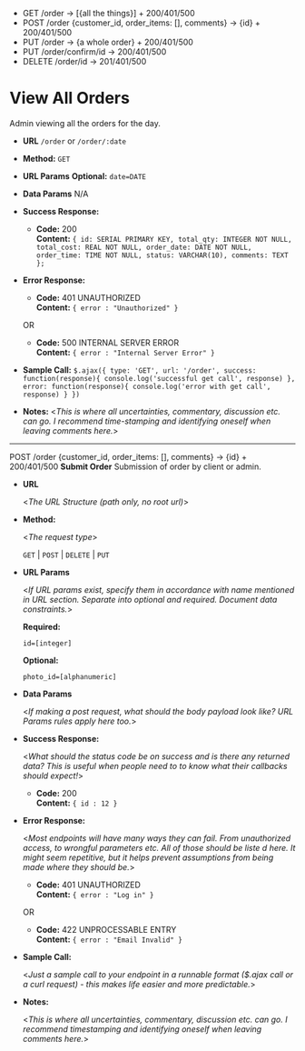 
- GET /order -> [{all the things}] + 200/401/500
- POST /order {customer_id, order_items: [], comments} -> {id} + 200/401/500
- PUT /order -> {a whole order} + 200/401/500
- PUT /order/confirm/id -> 200/401/500
- DELETE /order/id -> 201/401/500

# **View All Orders**
  Admin viewing all the orders for the day.

- **URL**
  `/order` or `/order/:date`

- **Method:**
  `GET`

- **URL Params**
    **Optional:**
    `date=DATE`

- **Data Params**
   N/A

- **Success Response:**
  - **Code:** 200<br>
    **Content:**
    `{ id: SERIAL PRIMARY KEY,
    total_qty: INTEGER NOT NULL,
    total_cost: REAL NOT NULL,
    order_date: DATE NOT NULL,
    order_time: TIME NOT NULL,
    status: VARCHAR(10),
    comments: TEXT
    };`

- **Error Response:**
  - **Code:** 401 UNAUTHORIZED<br>
    **Content:** `{ error : "Unauthorized" }`

  OR

  - **Code:** 500 INTERNAL SERVER ERROR<br>
    **Content:** `{ error : "Internal Server Error" }`

- **Sample Call:**
    `$.ajax({
      type: 'GET',
      url: '/order',
      success: function(response){
        console.log('successful get call', response)
      },
      error: function(response){
        console.log('error with get call', response)
      }
      })`
- **Notes:**
  <_This is where all uncertainties, commentary, discussion etc. can go. I recommend time-stamping and identifying oneself when leaving comments here._>

------------------------------------------------------------------------------------------------------
POST /order {customer_id, order_items: [], comments} -> {id} + 200/401/500
**Submit Order**
  Submission of order by client or admin.

* **URL**
  
  <_The URL Structure (path only, no root url)_>

* **Method:**

  <_The request type_>

  `GET` | `POST` | `DELETE` | `PUT`

*  **URL Params**

   <_If URL params exist, specify them in accordance with name mentioned in URL section. Separate into optional and required. Document data constraints._>

   **Required:**

   `id=[integer]`

   **Optional:**

   `photo_id=[alphanumeric]`

* **Data Params**

  <_If making a post request, what should the body payload look like? URL Params rules apply here too._>

* **Success Response:**

  <_What should the status code be on success and is there any returned data? This is useful when people need to to know what their callbacks should expect!_>

  * **Code:** 200 <br />
    **Content:** `{ id : 12 }`

* **Error Response:**

  <_Most endpoints will have many ways they can fail. From unauthorized access, to wrongful parameters etc. All of those should be liste d here. It might seem repetitive, but it helps prevent assumptions from being made where they should be._>

  * **Code:** 401 UNAUTHORIZED <br />
    **Content:** `{ error : "Log in" }`

  OR

  * **Code:** 422 UNPROCESSABLE ENTRY <br />
    **Content:** `{ error : "Email Invalid" }`

* **Sample Call:**

  <_Just a sample call to your endpoint in a runnable format ($.ajax call or a curl request) - this makes life easier and more predictable._>

* **Notes:**

  <_This is where all uncertainties, commentary, discussion etc. can go. I recommend timestamping and identifying oneself when leaving comments here._>
